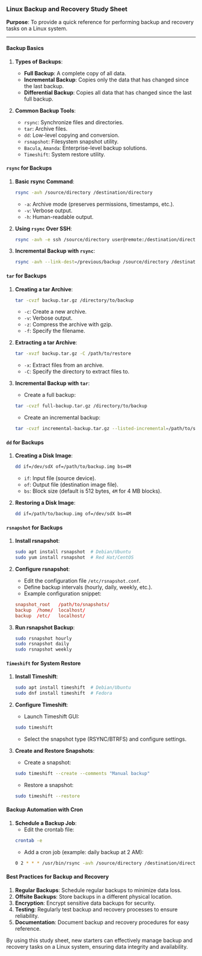 ### Linux Backup and Recovery Study Sheet

**Purpose**: To provide a quick reference for performing backup and recovery tasks on a Linux system.

---

#### Backup Basics

1. **Types of Backups**:
      - **Full Backup**: A complete copy of all data.
      - **Incremental Backup**: Copies only the data that has changed since the last backup.
      - **Differential Backup**: Copies all data that has changed since the last full backup.

2. **Common Backup Tools**:
      - `rsync`: Synchronize files and directories.
      - `tar`: Archive files.
      - `dd`: Low-level copying and conversion.
      - `rsnapshot`: Filesystem snapshot utility.
      - `Bacula`, `Amanda`: Enterprise-level backup solutions.
      - `Timeshift`: System restore utility.

#### `rsync` for Backups

1. **Basic rsync Command**:
      ```sh
      rsync -avh /source/directory /destination/directory
      ```
      - `-a`: Archive mode (preserves permissions, timestamps, etc.).
      - `-v`: Verbose output.
      - `-h`: Human-readable output.

2. **Using `rsync` Over SSH**:
   ```sh
   rsync -avh -e ssh /source/directory user@remote:/destination/directory
   ```

3. **Incremental Backup with `rsync`**:
   ```sh
   rsync -avh --link-dest=/previous/backup /source/directory /destination/directory
   ```

#### `tar` for Backups

1. **Creating a tar Archive**:
      ```sh
      tar -cvzf backup.tar.gz /directory/to/backup
      ```
      - `-c`: Create a new archive.
      - `-v`: Verbose output.
      - `-z`: Compress the archive with gzip.
      - `-f`: Specify the filename.

2. **Extracting a tar Archive**:
      ```sh
      tar -xvzf backup.tar.gz -C /path/to/restore
      ```
      - `-x`: Extract files from an archive.
      - `-C`: Specify the directory to extract files to.

3. **Incremental Backup with `tar`**:
      - Create a full backup:
      ```sh
      tar -cvzf full-backup.tar.gz /directory/to/backup
      ```
      - Create an incremental backup:
      ```sh
      tar -cvzf incremental-backup.tar.gz --listed-incremental=/path/to/snapshot.file /directory/to/backup
      ```

#### `dd` for Backups

1. **Creating a Disk Image**:
      ```sh
      dd if=/dev/sdX of=/path/to/backup.img bs=4M
      ```
      - `if`: Input file (source device).
      - `of`: Output file (destination image file).
      - `bs`: Block size (default is 512 bytes, `4M` for 4 MB blocks).

2. **Restoring a Disk Image**:
   ```sh
   dd if=/path/to/backup.img of=/dev/sdX bs=4M
   ```

#### `rsnapshot` for Backups

1. **Install rsnapshot**:
   ```sh
   sudo apt install rsnapshot  # Debian/Ubuntu
   sudo yum install rsnapshot  # Red Hat/CentOS
   ```

2. **Configure rsnapshot**:
      - Edit the configuration file `/etc/rsnapshot.conf`.
      - Define backup intervals (hourly, daily, weekly, etc.).
      - Example configuration snippet:
      ```conf
      snapshot_root   /path/to/snapshots/
      backup  /home/  localhost/
      backup  /etc/   localhost/
      ```

3. **Run rsnapshot Backup**:
   ```sh
   sudo rsnapshot hourly
   sudo rsnapshot daily
   sudo rsnapshot weekly
   ```

#### `Timeshift` for System Restore

1. **Install Timeshift**:
   ```sh
   sudo apt install timeshift  # Debian/Ubuntu
   sudo dnf install timeshift  # Fedora
   ```

2. **Configure Timeshift**:
      - Launch Timeshift GUI:
      ```sh
      sudo timeshift
      ```
      - Select the snapshot type (RSYNC/BTRFS) and configure settings.

3. **Create and Restore Snapshots**:
      - Create a snapshot:
      ```sh
      sudo timeshift --create --comments "Manual backup"
      ```
      - Restore a snapshot:
      ```sh
      sudo timeshift --restore
      ```

#### Backup Automation with Cron

1. **Schedule a Backup Job**:
      - Edit the crontab file:
      ```sh
      crontab -e
      ```
      - Add a cron job (example: daily backup at 2 AM):
      ```sh
      0 2 * * * /usr/bin/rsync -avh /source/directory /destination/directory
      ```

#### Best Practices for Backup and Recovery

1. **Regular Backups**: Schedule regular backups to minimize data loss.
2. **Offsite Backups**: Store backups in a different physical location.
3. **Encryption**: Encrypt sensitive data backups for security.
4. **Testing**: Regularly test backup and recovery processes to ensure reliability.
5. **Documentation**: Document backup and recovery procedures for easy reference.

By using this study sheet, new starters can effectively manage backup and recovery tasks on a Linux system, ensuring data integrity and availability.